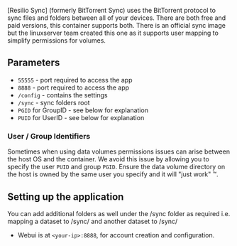 [Resilio Sync] (formerly BitTorrent Sync) uses the BitTorrent protocol to sync files and folders between all of your devices. There are both free and paid versions, this container supports both.
There is an official sync image but the linuxserver team created this one as it supports user mapping to simplify permissions for volumes.

## Parameters

* `55555` - port required to access the app
* `8888` - port required to access the app
* `/config` - contains the settings
* `/sync` - sync folders root
* `PGID` for GroupID - see below for explanation
* `PUID` for UserID - see below for explanation

### User / Group Identifiers

Sometimes when using data volumes permissions issues can arise between the host OS and the container. We avoid this issue by allowing you to specify the user `PUID` and group `PGID`. Ensure the data volume directory on the host is owned by the same user you specify and it will "just work" ™.

## Setting up the application

You can add additional folders as well under the /sync folder as required i.e. mapping a dataset to /sync/<folder1> and another dataset to /sync/<folder2>

* Webui is at `<your-ip>:8888`, for account creation and configuration.
